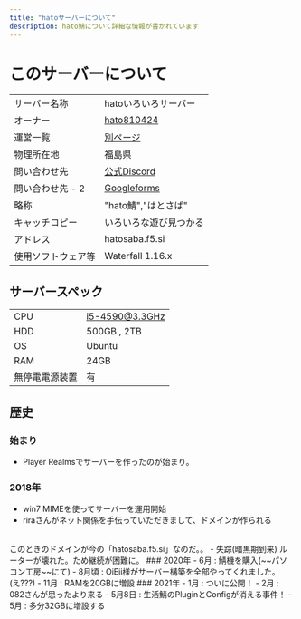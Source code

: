 ```yaml
---
title: "hatoサーバーについて"
description: hato鯖について詳細な情報が書かれています
---
```


# このサーバーについて
|                    |                                           |
| ------------------ | ----------------------------------------- |
| サーバー名称       | hatoいろいろサーバー                                |
| オーナー             | [hato810424](/admins/)                  |
| 運営一覧         | [別ページ](/admins/)                        |
| 物理所在地         | 福島県                                    |
| 問い合わせ先       | [公式Discord](https://discord.gg/zf9G4UY) |
| 問い合わせ先 - 2       | [Googleforms](https://hatosaba.f5.si/contact/) |
| 略称               | "hato鯖","はとさば"                              |
| キャッチコピー     | いろいろな遊び見つかる                  |
| アドレス           | hatosaba.f5.si                       |
| 使用ソフトウェア等 | Waterfall 1.16.x                          |

## サーバースペック
|                    |                                           |
| ------------------ | ----------------------------------------- |
| CPU       | i5-4590@3.3GHz                                |
| HDD             | 500GB , 2TB                  |
| OS         |  Ubuntu                       |
| RAM         | 24GB                                    |
| 無停電電源装置       | 有 |

## 歴史
### 始まり
- Player Realmsでサーバーを作ったのが始まり。
### 2018年
- win7 MIMEを使ってサーバーを運用開始
- riraさんがネット関係を手伝っていただきまして、ドメインが作られる
<br>
このときのドメインが今の「hatosaba.f5.si」なのだ。。
- 失踪(暗黒期到来) ルーターが壊れた。ため継続が困難に。
### 2020年
- 6月 : 鯖機を購入(~~パソコン工房~~にて)
- 8月頃 : OiEii様がサーバー構築を全部やってくれました。(え???)
- 11月 : RAMを20GBに増設
### 2021年
- 1月 : ついに公開！
- 2月 : 082さんが思ったより来る
- 5月8日 : 生活鯖のPluginとConfigが消える事件！
- 5月 : 多分32GBに増設する
